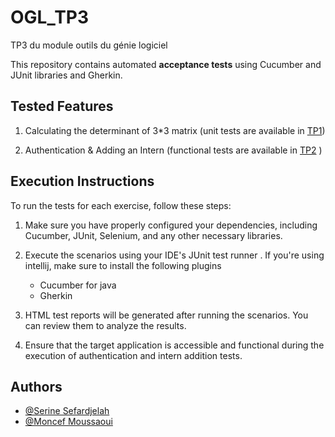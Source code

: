 
# OGL_TP3
TP3 du module outils du génie logiciel


This repository contains automated **acceptance tests** using Cucumber and JUnit libraries and Gherkin.

## Tested Features 

1. Calculating the determinant of 3*3 matrix (unit tests are available in [TP1]())

2. Authentication & Adding an Intern (functional tests are available in [TP2](https://github.com/MoncefME/OGL_TP2) ) 



## Execution Instructions
To run the tests for each exercise, follow these steps:

1. Make sure you have properly configured your dependencies, including Cucumber, JUnit, Selenium, and any other necessary libraries.

2. Execute the scenarios using your IDE's JUnit test runner . If you're using intellij, make sure to install the following plugins
    - Cucumber for java
    - Gherkin

3. HTML test reports will be generated after running the scenarios. You can review them to analyze the results.

4. Ensure that the target application is accessible and functional during the execution of authentication and intern addition tests.
## Authors

- [@Serine Sefardjelah](https://github.com/serinesefardjelah)
- [@Moncef Moussaoui](https://github.com/MoncefME)

